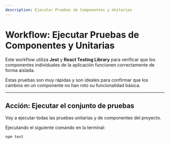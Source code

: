 ```yaml
---
description: Ejecutar Pruebas de Componentes y Unitarias
---
```


# Workflow: Ejecutar Pruebas de Componentes y Unitarias

Este workflow utiliza **Jest** y **React Testing Library** para verificar que los componentes individuales de la aplicación funcionen correctamente de forma aislada.

Estas pruebas son muy rápidas y son ideales para confirmar que los cambios en un componente no han roto su funcionalidad básica.

---

## Acción: Ejecutar el conjunto de pruebas

Voy a ejecutar todas las pruebas unitarias y de componentes del proyecto.

Ejecutando el siguiente comando en la terminal:

```bash
npm test
```

